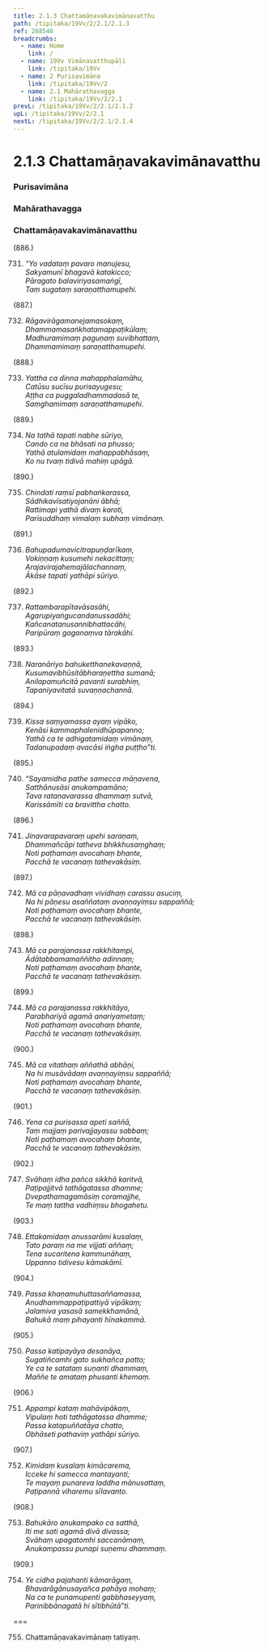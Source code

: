 ```yaml
---
title: 2.1.3 Chattamāṇavakavimānavatthu
path: /tipitaka/19Vv/2/2.1/2.1.3
ref: 268540
breadcrumbs:
  - name: Home
    link: /
  - name: 19Vv Vimānavatthupāḷi
    link: /tipitaka/19Vv
  - name: 2 Purisavimāna
    link: /tipitaka/19Vv/2
  - name: 2.1 Mahārathavagga
    link: /tipitaka/19Vv/2/2.1
prevL: /tipitaka/19Vv/2/2.1/2.1.2
upL: /tipitaka/19Vv/2/2.1
nextL: /tipitaka/19Vv/2/2.1/2.1.4
---
```


# 2.1.3 Chattamāṇavakavimānavatthu

### Purisavimāna

### Mahārathavagga

### Chattamāṇavakavimānavatthu

(886.)

731. _“Yo vadataṃ pavaro manujesu,_  
_Sakyamunī bhagavā katakicco;_  
_Pāragato balaviriyasamaṅgī,_  
_Taṃ sugataṃ saraṇatthamupehi._  


(887.)

732. _Rāgavirāgamanejamasokaṃ,_  
_Dhammamasaṅkhatamappaṭikūlaṃ;_  
_Madhuramimaṃ paguṇaṃ suvibhattaṃ,_  
_Dhammamimaṃ saraṇatthamupehi._  


(888.)

733. _Yattha ca dinna mahapphalamāhu,_  
_Catūsu sucīsu purisayugesu;_  
_Aṭṭha ca puggaladhammadasā te,_  
_Saṃghamimaṃ saraṇatthamupehi._  


(889.)

734. _Na tathā tapati nabhe sūriyo,_  
_Cando ca na bhāsati na phusso;_  
_Yathā atulamidaṃ mahappabhāsaṃ,_  
_Ko nu tvaṃ tidivā mahiṃ upāgā._  


(890.)

735. _Chindati raṃsī pabhaṅkarassa,_  
_Sādhikavīsatiyojanāni ābhā;_  
_Rattimapi yathā divaṃ karoti,_  
_Parisuddhaṃ vimalaṃ subhaṃ vimānaṃ._  


(891.)

736. _Bahupadumavicitrapuṇḍarīkaṃ,_  
_Vokiṇṇaṃ kusumehi nekacittaṃ;_  
_Arajavirajahemajālachannaṃ,_  
_Ākāse tapati yathāpi sūriyo._  


(892.)

737. _Rattambarapītavāsasāhi,_  
_Agarupiyaṅgucandanussadāhi;_  
_Kañcanatanusannibhattacāhi,_  
_Paripūraṃ gaganaṃva tārakāhi._  


(893.)

738. _Naranāriyo bahuketthanekavaṇṇā,_  
_Kusumavibhūsitābharaṇettha sumanā;_  
_Anilapamuñcitā pavanti surabhiṃ,_  
_Tapaniyavitatā suvaṇṇachannā._  


(894.)

739. _Kissa saṃyamassa ayaṃ vipāko,_  
_Kenāsi kammaphalenidhūpapanno;_  
_Yathā ca te adhigatamidaṃ vimānaṃ,_  
_Tadanupadaṃ avacāsi iṅgha puṭṭho”ti._  


(895.)

740. _“Sayamidha pathe samecca māṇavena,_  
_Satthānusāsi anukampamāno;_  
_Tava ratanavarassa dhammaṃ sutvā,_  
_Karissāmīti ca bravittha chatto._  


(896.)

741. _Jinavarapavaraṃ upehi saraṇaṃ,_  
_Dhammañcāpi tatheva bhikkhusaṃghaṃ;_  
_Noti paṭhamaṃ avocahaṃ bhante,_  
_Pacchā te vacanaṃ tathevakāsiṃ._  


(897.)

742. _Mā ca pāṇavadhaṃ vividhaṃ carassu asuciṃ,_  
_Na hi pāṇesu asaññataṃ avaṇṇayiṃsu sappaññā;_  
_Noti paṭhamaṃ avocahaṃ bhante,_  
_Pacchā te vacanaṃ tathevakāsiṃ._  


(898.)

743. _Mā ca parajanassa rakkhitampi,_  
_Ādātabbamamaññitho adinnaṃ;_  
_Noti paṭhamaṃ avocahaṃ bhante,_  
_Pacchā te vacanaṃ tathevakāsiṃ._  


(899.)

744. _Mā ca parajanassa rakkhitāyo,_  
_Parabhariyā agamā anariyametaṃ;_  
_Noti paṭhamaṃ avocahaṃ bhante,_  
_Pacchā te vacanaṃ tathevakāsiṃ._  


(900.)

745. _Mā ca vitathaṃ aññathā abhāṇi,_  
_Na hi musāvādaṃ avaṇṇayiṃsu sappaññā;_  
_Noti paṭhamaṃ avocahaṃ bhante,_  
_Pacchā te vacanaṃ tathevakāsiṃ._  


(901.)

746. _Yena ca purisassa apeti saññā,_  
_Taṃ majjaṃ parivajjayassu sabbaṃ;_  
_Noti paṭhamaṃ avocahaṃ bhante,_  
_Pacchā te vacanaṃ tathevakāsiṃ._  


(902.)

747. _Svāhaṃ idha pañca sikkhā karitvā,_  
_Paṭipajjitvā tathāgatassa dhamme;_  
_Dvepathamagamāsiṃ coramajjhe,_  
_Te maṃ tattha vadhiṃsu bhogahetu._  


(903.)

748. _Ettakamidaṃ anussarāmi kusalaṃ,_  
_Tato paraṃ na me vijjati aññaṃ;_  
_Tena sucaritena kammunāhaṃ,_  
_Uppanno tidivesu kāmakāmī._  


(904.)

749. _Passa khaṇamuhuttasaññamassa,_  
_Anudhammappaṭipattiyā vipākaṃ;_  
_Jalamiva yasasā samekkhamānā,_  
_Bahukā maṃ pihayanti hīnakammā._  


(905.)

750. _Passa katipayāya desanāya,_  
_Sugatiñcamhi gato sukhañca patto;_  
_Ye ca te satataṃ suṇanti dhammaṃ,_  
_Maññe te amataṃ phusanti khemaṃ._  


(906.)

751. _Appampi kataṃ mahāvipākaṃ,_  
_Vipulaṃ hoti tathāgatassa dhamme;_  
_Passa katapuññatāya chatto,_  
_Obhāseti pathaviṃ yathāpi sūriyo._  


(907.)

752. _Kimidaṃ kusalaṃ kimācarema,_  
_Icceke hi samecca mantayanti;_  
_Te mayaṃ punareva laddha mānusattaṃ,_  
_Paṭipannā viharemu sīlavanto._  


(908.)

753. _Bahukāro anukampako ca satthā,_  
_Iti me sati agamā divā divassa;_  
_Svāhaṃ upagatomhi saccanāmaṃ,_  
_Anukampassu punapi suṇemu dhammaṃ._  


(909.)

754. _Ye cidha pajahanti kāmarāgaṃ,_  
_Bhavarāgānusayañca pahāya mohaṃ;_  
_Na ca te punamupenti gabbhaseyyaṃ,_  
_Parinibbānagatā hi sītibhūtā”ti._  


===

755. Chattamāṇavakavimānaṃ tatiyaṃ.




